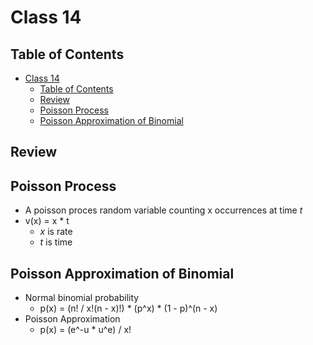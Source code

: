 # Class 14

## Table of Contents

- [Class 14](#class-14)
  - [Table of Contents](#table-of-contents)
  - [Review](#review)
  - [Poisson Process](#poisson-process)
  - [Poisson Approximation of Binomial](#poisson-approximation-of-binomial)

## Review

## Poisson Process

- A poisson proces random variable counting x occurrences at time *t*
- v(x) = x * t
  - *x* is rate
  - *t* is time

## Poisson Approximation of Binomial

- Normal binomial probability
  - p(x) = (n! / x!(n - x)!) * (p^x) * (1 - p)^(n - x)
- Poisson Approximation
  - p(x) = (e^-u * u^e) / x!
